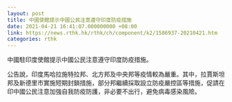 ```yaml
---
layout: post
title: 中國使館提示中國公民注意遵守印度防疫措施
date: 2021-04-21 16:41:07.000000000 +08:00
link: https://news.rthk.hk/rthk/ch/component/k2/1586937-20210421.htm
categories: rthk
---
```


中國駐印度使館提示中國公民注意遵守印度防疫措施。

公告說，印度馬哈拉施特拉邦、北方邦及中央邦等疫情較為嚴重。其中，拉賈斯坦邦及新德里市實施短期封鎖措施，部分邦繼續採取設立防疫嚴控區等措施，促請在印中國公民注意加強自我防疫防護，非必要不出行，避免病毒感染風險。
